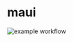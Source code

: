 # maui
![example workflow](https://github.com/MandeepSingh-MS/maui/actions/.github/workflows/main.yaml/badge.svg)
